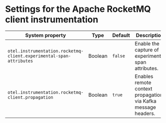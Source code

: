 # Settings for the Apache RocketMQ client instrumentation

| System property | Type | Default | Description |
|---|---|---|---|
| `otel.instrumentation.rocketmq-client.experimental-span-attributes` | Boolean | `false` | Enable the capture of experimental span attributes. |
| `otel.instrumentation.rocketmq-client.propagation` | Boolean | `true` | Enables remote context propagation via Kafka message headers. |
